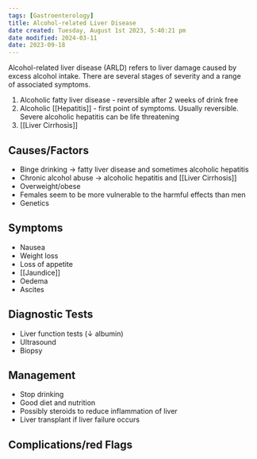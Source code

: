 ```yaml
---
tags: [Gastroenterology]
title: Alcohol-related Liver Disease
date created: Tuesday, August 1st 2023, 5:40:21 pm
date modified: 2024-03-11
date: 2023-09-18
---
```


Alcohol-related liver disease (ARLD) refers to liver damage caused by excess alcohol intake. There are several stages of severity and a range of associated symptoms.

1. Alcoholic fatty liver disease - reversible after 2 weeks of drink free
2. Alcoholic [[Hepatitis]] - first point of symptoms. Usually reversible. Severe alcoholic hepatitis can be life threatening
3. [[Liver Cirrhosis]]

## Causes/Factors

- Binge drinking -> fatty liver disease and sometimes alcoholic hepatitis
- Chronic alcohol abuse -> alcoholic hepatitis and [[Liver Cirrhosis]]
- Overweight/obese
- Females seem to be more vulnerable to the harmful effects than men
- Genetics

## Symptoms

- Nausea
- Weight loss
- Loss of appetite
- [[Jaundice]]
- Oedema
- Ascites

## Diagnostic Tests

- Liver function tests ($\downarrow$ albumin)
- Ultrasound
- Biopsy

## Management

- Stop drinking
- Good diet and nutrition
- Possibly steroids to reduce inflammation of liver
- Liver transplant if liver failure occurs

## Complications/red Flags
